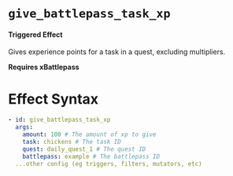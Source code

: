 # `give_battlepass_task_xp`
#### Triggered Effect

Gives experience points for a task in a quest, excluding multipliers.

**Requires xBattlepass**
# Effect Syntax
```yaml
- id: give_battlepass_task_xp
  args:
    amount: 100 # The amount of xp to give
    task: chickens # The task ID
    quest: daily_quest_1 # The quest ID
    battlepass: example # The battlepass ID
  ...other config (eg triggers, filters, mutators, etc)
```
